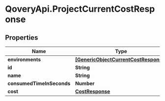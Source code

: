 # QoveryApi.ProjectCurrentCostResponse

## Properties

Name | Type | Description | Notes
------------ | ------------- | ------------- | -------------
**environments** | [**[GenericObjectCurrentCostResponse]**](GenericObjectCurrentCostResponse.md) |  | [optional] 
**id** | **String** |  | 
**name** | **String** |  | 
**consumedTimeInSeconds** | **Number** |  | 
**cost** | [**CostResponse**](CostResponse.md) |  | 



